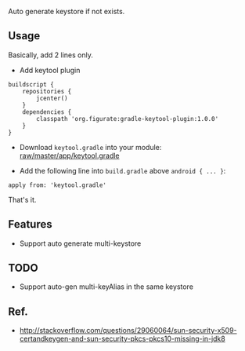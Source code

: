 Auto generate keystore if not exists.

## Usage

Basically, add 2 lines only.

* Add keytool plugin

```
buildscript {
    repositories {
        jcenter()
    }
    dependencies {
        classpath 'org.figurate:gradle-keytool-plugin:1.0.0'
    }
}
```

* Download `keytool.gradle` into your module: [raw/master/app/keytool.gradle](raw/master/app/keytool.gradle)


* Add the following line into `build.gradle` above `android { ... }`:

```
apply from: 'keytool.gradle'
```

That's it.

## Features

* Support auto generate multi-keystore

## TODO

* Support auto-gen multi-keyAlias in the same keystore

## Ref.

* http://stackoverflow.com/questions/29060064/sun-security-x509-certandkeygen-and-sun-security-pkcs-pkcs10-missing-in-jdk8
